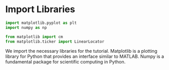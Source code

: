 # Import Libraries

```python
import matplotlib.pyplot as plt
import numpy as np

from matplotlib import cm
from matplotlib.ticker import LinearLocator
```

We import the necessary libraries for the tutorial. Matplotlib is a plotting library for Python that provides an interface similar to MATLAB. Numpy is a fundamental package for scientific computing in Python.
